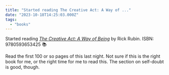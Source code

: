 ```yaml
---
title: "Started reading The Creative Act: A Way of ..."
date: "2023-10-18T14:25:03.000Z"
tags: 
  - "books"
---
```


Started reading [_The Creative Act: A Way of Being_](https://micro.blog/books/9780593653425) by Rick Rubin. ISBN: 9780593653425 📚

Read the first 100 or so pages of this last night. Not sure if this is the right book for me, or the right time for me to read this. The section on self-doubt is good, though.
